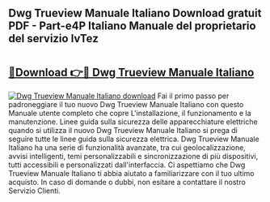 ## Dwg Trueview Manuale Italiano Download gratuit PDF - Part-e4P Italiano Manuale del proprietario del servizio IvTez

# <h2><a href="http://dffjtz.blite.top/?on=Dwg+Trueview+Manuale+Italiano">🔗Download 👉🔴 Dwg Trueview Manuale Italiano</a></h2>

[![Dwg Trueview Manuale Italiano download](https://i.imgur.com/lujVjoI.png)](http://dffjtz.blite.top/?on=Dwg+Trueview+Manuale+Italiano)
Fai il primo passo per padroneggiare il tuo nuovo Dwg Trueview Manuale Italiano con questo Manuale utente completo che copre L'installazione, il funzionamento e la manutenzione. Linee guida sulla sicurezza delle apparecchiature elettriche quando si utilizza il nuovo Dwg Trueview Manuale Italiano si prega di seguire tutte le linee guida sulla sicurezza elettrica. Dwg Trueview Manuale Italiano ha una serie di funzionalità avanzate, tra cui geolocalizzazione, avvisi intelligenti, temi personalizzabili e sincronizzazione di più dispositivi, tutti accessibili e personalizzati dall'interfaccia. Ci aspettiamo che Dwg Trueview Manuale Italiano ti abbia aiutato a familiarizzare con il tuo ultimo acquisto. In caso di domande o dubbi, non esitare a contattare il nostro Servizio Clienti.
